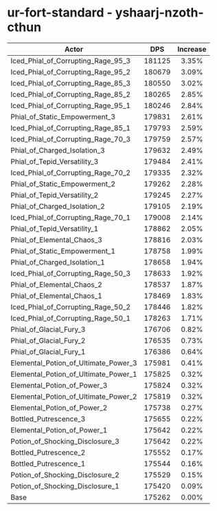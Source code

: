 # ur-fort-standard - yshaarj-nzoth-cthun
| Actor | DPS | Increase |
|---|:---:|:---:|
|Iced_Phial_of_Corrupting_Rage_95_3|181125|3.35%|
|Iced_Phial_of_Corrupting_Rage_95_2|180679|3.09%|
|Iced_Phial_of_Corrupting_Rage_85_3|180550|3.02%|
|Iced_Phial_of_Corrupting_Rage_85_2|180265|2.85%|
|Iced_Phial_of_Corrupting_Rage_95_1|180246|2.84%|
|Phial_of_Static_Empowerment_3|179831|2.61%|
|Iced_Phial_of_Corrupting_Rage_85_1|179793|2.59%|
|Iced_Phial_of_Corrupting_Rage_70_3|179759|2.57%|
|Phial_of_Charged_Isolation_3|179632|2.49%|
|Phial_of_Tepid_Versatility_3|179484|2.41%|
|Iced_Phial_of_Corrupting_Rage_70_2|179335|2.32%|
|Phial_of_Static_Empowerment_2|179262|2.28%|
|Phial_of_Tepid_Versatility_2|179245|2.27%|
|Phial_of_Charged_Isolation_2|179105|2.19%|
|Iced_Phial_of_Corrupting_Rage_70_1|179008|2.14%|
|Phial_of_Tepid_Versatility_1|178862|2.05%|
|Phial_of_Elemental_Chaos_3|178816|2.03%|
|Phial_of_Static_Empowerment_1|178758|1.99%|
|Phial_of_Charged_Isolation_1|178658|1.94%|
|Iced_Phial_of_Corrupting_Rage_50_3|178633|1.92%|
|Phial_of_Elemental_Chaos_2|178537|1.87%|
|Phial_of_Elemental_Chaos_1|178469|1.83%|
|Iced_Phial_of_Corrupting_Rage_50_2|178446|1.82%|
|Iced_Phial_of_Corrupting_Rage_50_1|178263|1.71%|
|Phial_of_Glacial_Fury_3|176706|0.82%|
|Phial_of_Glacial_Fury_2|176535|0.73%|
|Phial_of_Glacial_Fury_1|176386|0.64%|
|Elemental_Potion_of_Ultimate_Power_3|175981|0.41%|
|Elemental_Potion_of_Ultimate_Power_1|175825|0.32%|
|Elemental_Potion_of_Power_3|175824|0.32%|
|Elemental_Potion_of_Ultimate_Power_2|175819|0.32%|
|Elemental_Potion_of_Power_2|175738|0.27%|
|Bottled_Putrescence_3|175655|0.22%|
|Elemental_Potion_of_Power_1|175642|0.22%|
|Potion_of_Shocking_Disclosure_3|175642|0.22%|
|Bottled_Putrescence_2|175552|0.17%|
|Bottled_Putrescence_1|175544|0.16%|
|Potion_of_Shocking_Disclosure_2|175529|0.15%|
|Potion_of_Shocking_Disclosure_1|175420|0.09%|
|Base|175262|0.00%|
